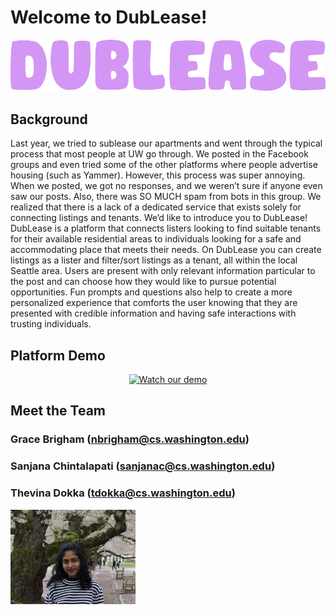 # Welcome to DubLease!
<div style="text-align: center;">
    <img title="Dublease" alt="Dublease" src="/images/name.png">
</div>


## Background

Last year, we tried to sublease our apartments and went through the typical process that most people at UW go through. We posted in the Facebook groups and even tried some of the other platforms where people advertise housing (such as Yammer). However, this process was super annoying. When we posted, we got no responses, and we weren’t sure if anyone even saw our posts. Also, there was SO MUCH spam from bots in this group. We realized that there is a lack of a dedicated service that exists solely for connecting listings and tenants. We’d like to introduce you to DubLease! 
DubLease is a platform that connects listers looking to find suitable tenants for their available residential areas to individuals looking for a safe and accommodating place that meets their needs. On DubLease you can create listings as a lister and filter/sort listings as a tenant, all within the local Seattle area. Users are present with only relevant information particular to the post and can choose how they would like to pursue potential opportunities. Fun prompts and questions also help to create a more personalized experience that comforts the user knowing that they are presented with credible information and having safe interactions with trusting individuals.

## Platform Demo
<div style="text-align: center;">
    <a href="https://www.youtube.com/watch?v=DYi3fZMZbbU"><img src="https://img.youtube.com/vi/DYi3fZMZbbU/hqdefault.jpg" alt="Watch our demo" style="width: 500px;"></a>
</div>

## Meet the Team

### Grace Brigham (nbrigham@cs.washington.edu)

### Sanjana Chintalapati (sanjanac@cs.washington.edu)

### Thevina Dokka (tdokka@cs.washington.edu)
<img title="Thevina" alt="Thevina" src="/images/thevina.png" style="width: 200px;">



